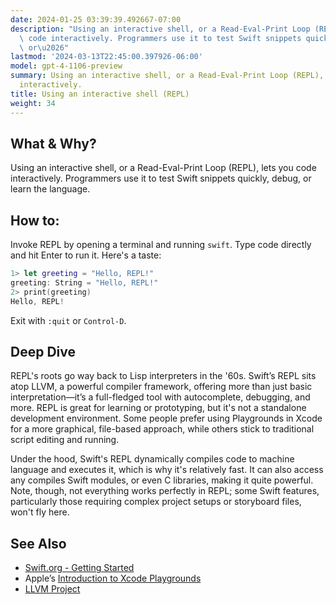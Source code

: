 ```yaml
---
date: 2024-01-25 03:39:39.492667-07:00
description: "Using an interactive shell, or a Read-Eval-Print Loop (REPL), lets you\
  \ code interactively. Programmers use it to test Swift snippets quickly, debug,\
  \ or\u2026"
lastmod: '2024-03-13T22:45:00.397926-06:00'
model: gpt-4-1106-preview
summary: Using an interactive shell, or a Read-Eval-Print Loop (REPL), lets you code
  interactively.
title: Using an interactive shell (REPL)
weight: 34
---
```


## What & Why?
Using an interactive shell, or a Read-Eval-Print Loop (REPL), lets you code interactively. Programmers use it to test Swift snippets quickly, debug, or learn the language.

## How to:
Invoke REPL by opening a terminal and running `swift`. Type code directly and hit Enter to run it. Here's a taste:

```Swift
1> let greeting = "Hello, REPL!"
greeting: String = "Hello, REPL!"
2> print(greeting)
Hello, REPL!
```

Exit with `:quit` or `Control-D`.

## Deep Dive
REPL's roots go way back to Lisp interpreters in the '60s. Swift’s REPL sits atop LLVM, a powerful compiler framework, offering more than just basic interpretation—it’s a full-fledged tool with autocomplete, debugging, and more. REPL is great for learning or prototyping, but it's not a standalone development environment. Some people prefer using Playgrounds in Xcode for a more graphical, file-based approach, while others stick to traditional script editing and running.

Under the hood, Swift's REPL dynamically compiles code to machine language and executes it, which is why it's relatively fast. It can also access any compiles Swift modules, or even C libraries, making it quite powerful. Note, though, not everything works perfectly in REPL; some Swift features, particularly those requiring complex project setups or storyboard files, won't fly here.

## See Also
- [Swift.org - Getting Started](https://www.swift.org/getting-started/#using-the-repl)
- Apple’s [Introduction to Xcode Playgrounds](https://developer.apple.com/videos/play/wwdc2014/408/)
- [LLVM Project](https://llvm.org/)
